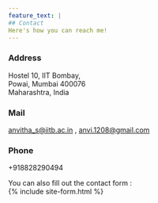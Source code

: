 ```yaml
---
feature_text: |
## Contact
Here's how you can reach me!
---  
```

  
### Address
Hostel 10, IIT Bombay,  
Powai, Mumbai 400076  
Maharashtra, India  
### Mail  
anvitha_s@iitb.ac.in , anvi.1208@gmail.com
### Phone  
+918828290494  

You can also fill out the contact form :  
{% include site-form.html %}
